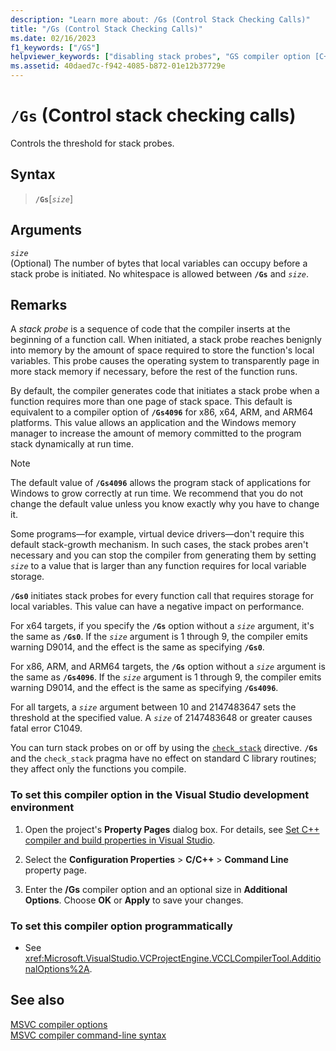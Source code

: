 ```yaml
---
description: "Learn more about: /Gs (Control Stack Checking Calls)"
title: "/Gs (Control Stack Checking Calls)"
ms.date: 02/16/2023
f1_keywords: ["/GS"]
helpviewer_keywords: ["disabling stack probes", "GS compiler option [C++]", "/GS compiler option [C++]", "stack, stack probes", "stack probes", "-GS compiler option [C++]", "stack checking calls"]
ms.assetid: 40daed7c-f942-4085-b872-01e12b37729e
---
```

# `/Gs` (Control stack checking calls)

Controls the threshold for stack probes.

## Syntax

> **`/Gs`**[*`size`*]

## Arguments

*`size`*\
(Optional) The number of bytes that local variables can occupy before a stack probe is initiated. No whitespace is allowed between **`/Gs`** and *`size`*.

## Remarks

A *stack probe* is a sequence of code that the compiler inserts at the beginning of a function call. When initiated, a stack probe reaches benignly into memory by the amount of space required to store the function's local variables. This probe causes the operating system to transparently page in more stack memory if necessary, before the rest of the function runs.

By default, the compiler generates code that initiates a stack probe when a function requires more than one page of stack space. This default is equivalent to a compiler option of **`/Gs4096`** for x86, x64, ARM, and ARM64 platforms. This value allows an application and the Windows memory manager to increase the amount of memory committed to the program stack dynamically at run time.

> [!NOTE]
> The default value of **`/Gs4096`** allows the program stack of applications for Windows to grow correctly at run time. We recommend that you do not change the default value unless you know exactly why you have to change it.

Some programs—for example, virtual device drivers—don't require this default stack-growth mechanism. In such cases, the stack probes aren't necessary and you can stop the compiler from generating them by setting *`size`* to a value that is larger than any function requires for local variable storage.

**`/Gs0`** initiates stack probes for every function call that requires storage for local variables. This value can have a negative impact on performance.

For x64 targets, if you specify the **`/Gs`** option without a *`size`* argument, it's the same as **`/Gs0`**. If the *`size`* argument is 1 through 9, the compiler emits warning D9014, and the effect is the same as specifying **`/Gs0`**.

For x86, ARM, and ARM64 targets, the **`/Gs`** option without a *`size`* argument is the same as **`/Gs4096`**. If the *`size`* argument is 1 through 9, the compiler emits warning D9014, and the effect is the same as specifying **`/Gs4096`**.

For all targets, a *`size`* argument between 10 and 2147483647 sets the threshold at the specified value. A *`size`* of 2147483648 or greater causes fatal error C1049.

You can turn stack probes on or off by using the [`check_stack`](../../preprocessor/check-stack.md) directive. **`/Gs`** and the `check_stack` pragma have no effect on standard C library routines; they affect only the functions you compile.

### To set this compiler option in the Visual Studio development environment

1. Open the project's **Property Pages** dialog box. For details, see [Set C++ compiler and build properties in Visual Studio](../working-with-project-properties.md).

1. Select the **Configuration Properties** > **C/C++** > **Command Line** property page.

1. Enter the **/Gs** compiler option and an optional size in **Additional Options**. Choose **OK** or **Apply** to save your changes.

### To set this compiler option programmatically

- See <xref:Microsoft.VisualStudio.VCProjectEngine.VCCLCompilerTool.AdditionalOptions%2A>.

## See also

[MSVC compiler options](compiler-options.md)\
[MSVC compiler command-line syntax](compiler-command-line-syntax.md)
